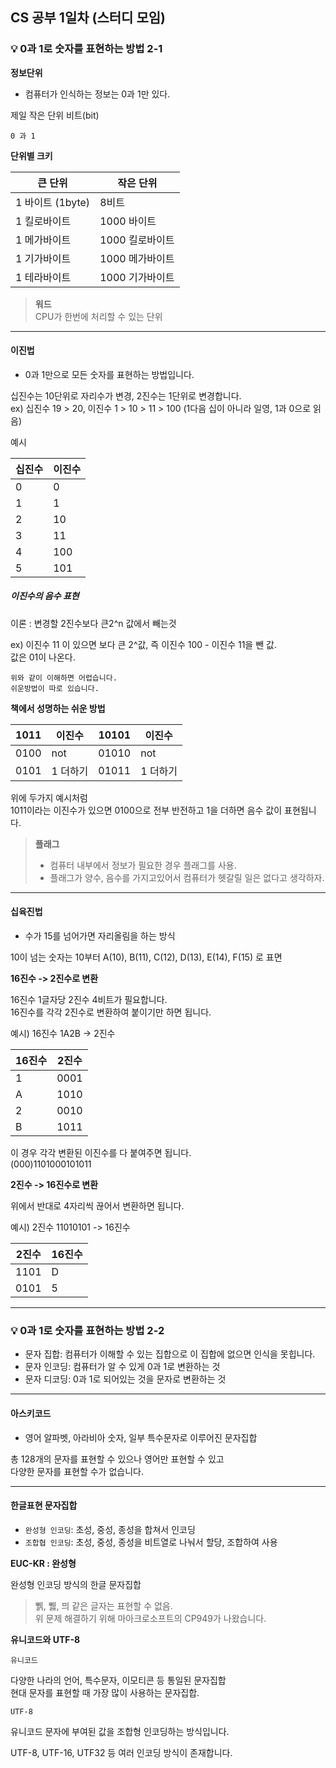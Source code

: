 ## CS 공부 1일차 (스터디 모임)

### 💡 0과 1로 숫자를 표현하는 방법 2-1

**정보단위**

- 컴퓨터가 인식하는 정보는 0과 1만 있다.

제일 작은 단위 비트(bit)
```
0 과 1 
```

**단위별 크키**

| 큰 단위          | 작은 단위      |
|---------------|------------|
| 1 바이트 (1byte) | 8비트        |
| 1 킬로바이트       | 1000 바이트   |
| 1 메가바이트       | 1000 킬로바이트 |
| 1 기가바이트       | 1000 메가바이트 |
| 1 테라바이트       | 1000 기가바이트 |

>**워드**\
> CPU가 한번에 처리할 수 있는 단위
---------------------------
#### 이진법

- 0과 1만으로 모든 숫자를 표현하는 방법입니다.

십진수는 10단위로 자리수가 변경, 2진수는 1단위로 변경합니다.\
ex) 십진수 19 > 20, 이진수 1 > 10 > 11 > 100 (1다음 십이 아니라 일영, 1과 0으로 읽음)

예시

| 십진수 | 이진수 |
|--------|--------|
| 0      | 0      |
| 1      | 1      |
| 2      | 10     |
| 3      | 11     |
| 4      | 100    |
| 5      | 101    |


##### 이진수의 음수 표현

이론 : 변경할 2진수보다 큰2^n 값에서 빼는것

ex) 이진수 11 이 있으면 보다 큰 2^값, 즉 이진수 100 - 이진수 11을 뺀 값.\
값은 01이 나온다.

```
위와 같이 이해하면 어렵습니다.
쉬운방법이 따로 있습니다.
```

**책에서 성명하는 쉬운 방법**

| 1011 | 이진수   | 10101 | 이진수   |
|------|-------|-------|-------|
| 0100 | not   | 01010 | not   |
| 0101 | 1 더하기 | 01011 | 1 더하기 |

위에 두가지 예시처럼\
1011이라는 이진수가 있으면 0100으로 전부 반전하고 1을 더하면 음수 값이 표현됩니다.

>**플래그**
> - 컴퓨터 내부에서 정보가 필요한 경우 플래그를 사용. 
> - 플래그가 양수, 음수를 가지고있어서 컴퓨터가 헷갈릴 일은 없다고 생각하자.
>

-------------------

#### 십육진법

- 수가 15를 넘어가면 자리올림을 하는 방식

10이 넘는 숫자는 10부터 A(10), B(11), C(12), D(13), E(14), F(15) 로 표면

**16진수 -> 2진수로 변환**

16진수 1글자당 2진수 4비트가 필요합니다.\
16진수를 각각 2진수로 변환하여 붙이기만 하면 됩니다.

예시) 16진수 1A2B -> 2진수

| 16진수 | 2진수  |
|------|------|
| 1    | 0001 |
| A    | 1010 |
| 2    | 0010 |
| B    | 1011 |

이 경우 각각 변환된 이진수를 다 붙여주면 됩니다.\
(000)1101000101011 

**2진수 -> 16진수로 변환**

위에서 반대로 4자리씩 끊어서 변환하면 됩니다.

예시) 2진수 11010101 ->  16진수


| 2진수  | 16진수 |
|------|------|
| 1101 | D    |
| 0101   | 5    |

---------------------

### 💡 0과 1로 숫자를 표현하는 방법 2-2

- 문자 집합: 컴퓨터가 이해할 수 있는 집합으로 이 집합에 없으면 인식을 못힙니다.
- 문자 인코딩: 컴퓨터가 알 수 있게 0과 1로 변환하는 것
- 문자 디코딩: 0과 1로 되어있는 것을 문자로 변환하는 것

--------------------

#### 아스키코드

- 영어 알파벳, 아라비아 숫자, 일부 특수문자로 이루어진 문자집합

총 128개의 문자를 표현할 수 있으나 영어만 표현할 수 있고\
다양한 문자를 표현할 수가 없습니다.

---------------------

#### 한글표현 문자집합

- `완성형 인코딩`: 초성, 중성, 종성을 합쳐서 인코딩
- `조합협 인코딩`: 초성, 중성, 종성을 비트열로 나눠서 할당, 조합하여 사용

**EUC-KR : 완성형**

완성형 인코딩 방식의 한글 문자집합

> 쀍, 쀓, 믜 같은 글자는 표현할 수 없음.\
> 위 문제 해결하기 위해 마아크로소프트의 CP949가 나왔습니다.

**유니코드와 UTF-8**

`유니코드` 

다양한 나라의 언어, 특수문자, 이모티콘 등 통일된 문자집합\
현대 문자를 표현할 때 가장 많이 사용하는 문자집합.

`UTF-8` 

유니코드 문자에 부여된 값을 조합형 인코딩하는 방식입니다.

UTF-8, UTF-16, UTF32 등 여러 인코딩 방식이 존재합니다.
